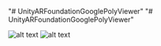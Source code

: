 "# UnityARFoundationGooglePolyViewer"
"# UnityARFoundationGooglePolyViewer"

![alt text](https://media.giphy.com/media/duoe32ParaR4LhUqrU/giphy.gif)
![alt text](https://media.giphy.com/media/WTRlk3lUBWeLLZYOBe/giphy.gif)
